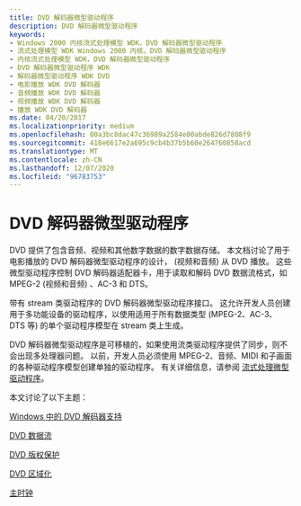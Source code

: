 ```yaml
---
title: DVD 解码器微型驱动程序
description: DVD 解码器微型驱动程序
keywords:
- Windows 2000 内核流式处理模型 WDK，DVD 解码器微型驱动程序
- 流式处理模型 WDK Windows 2000 内核，DVD 解码器微型驱动程序
- 内核流式处理模型 WDK，DVD 解码器微型驱动程序
- DVD 解码器微型驱动程序 WDK
- 解码器微型驱动程序 WDK DVD
- 电影播放 WDK DVD 解码器
- 音频播放 WDK DVD 解码器
- 视频播放 WDK DVD 解码器
- 播放 WDK DVD 解码器
ms.date: 04/20/2017
ms.localizationpriority: medium
ms.openlocfilehash: 00a3bc8dac47c36989a2584e00abde826d7808f9
ms.sourcegitcommit: 418e6617e2a695c9cb4b37b5b60e264760858acd
ms.translationtype: MT
ms.contentlocale: zh-CN
ms.lasthandoff: 12/07/2020
ms.locfileid: "96783753"
---
```

# <a name="dvd-decoder-minidrivers"></a>DVD 解码器微型驱动程序





DVD 提供了包含音频、视频和其他数字数据的数字数据存储。 本文档讨论了用于电影播放的 DVD 解码器微型驱动程序的设计， (视频和音频) 从 DVD 播放。 这些微型驱动程序控制 DVD 解码器适配器卡，用于读取和解码 DVD 数据流格式，如 MPEG-2 (视频和音频) 、AC-3 和 DTS。

带有 stream 类驱动程序的 DVD 解码器微型驱动程序接口。 这允许开发人员创建用于多功能设备的驱动程序，以使用适用于所有数据类型 (MPEG-2、AC-3、DTS 等) 的单个驱动程序模型在 stream 类上生成。

DVD 解码器微型驱动程序是可移植的，如果使用流类驱动程序提供了同步，则不会出现多处理器问题。 以前，开发人员必须使用 MPEG-2、音频、MIDI 和子画面的各种驱动程序模型创建单独的驱动程序。 有关详细信息，请参阅 [流式处理微型驱动程序](streaming-minidrivers2.md)。

本文讨论了以下主题：

[Windows 中的 DVD 解码器支持](dvd-decoder-support-in-windows.md)

[DVD 数据流](dvd-data-streams.md)

[DVD 版权保护](dvd-copyright-protection.md)

[DVD 区域化](dvd-regionalization.md)

[主时钟](master-clock.md)

 

 




